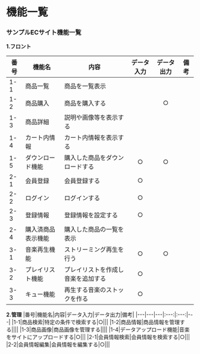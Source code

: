 # 機能一覧
### サンプルECサイト機能一覧
**1.フロント**

|番号|機能名|内容|データ入力|データ出力|備考|
|---|---|---|:---:|:---:|---|
|1-1|商品一覧|商品を一覧表示||||
|1-2|商品購入|商品を購入する||○||
|1-3|商品詳細|説明や画像等を表示する||||
|1-4|カート内情報|カート内情報を表示する||||
|1-5|ダウンロード機能|購入した商品をダウンロードする|○|○||
|2-1|会員登録|会員登録する|○|||
|2-2|ログイン|ログインする|○|||
|2-3|登録情報|登録情報を設定する|○|||
|2-4|購入済商品表示機能|購入した商品の一覧を表示||||
|3-1|音楽再生機能|ストリーミング再生を行う|○|○||
|3-2|プレイリスト機能|プレイリストを作成し音楽を追加する|○|||
|3-3|キュー機能|再生する音楽のストックを作る|○|||


**2.管理**
|番号|機能名|内容|データ入力|データ出力|備考|
|---|---|---|:---:|:---:|---|
|1-1|商品検索|特定の条件で検索する|○|||
|1-2|商品情報|商品情報を管理する||||
|1-3|商品画像|商品画像を管理する||||
|1-4|データアップロード機能|音楽をサイトにアップロードする|○|||
|2-1|会員情報検索|会員情報を検索する|○|||
|2-2|会員情報編集|会員情報を編集する|○|||
